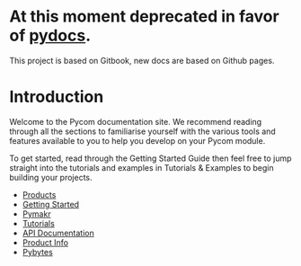 # At this moment deprecated in favor of <a target="_blank" href="https://github.com/pycom/pydocs">pydocs</a>.

This project is based on Gitbook, new docs are based on Github pages.

# Introduction

Welcome to the Pycom documentation site. We recommend reading through all the sections to familiarise yourself with the various tools and features available to you to help you develop on your Pycom module.

To get started, read through the Getting Started Guide then feel free to jump straight into the tutorials and examples in Tutorials & Examples to begin building your projects.

* [Products](products.md)
* [Getting Started](getting-started/introduction.md)
* [Pymakr](pymakr-plugin/installation/)
* [Tutorials](tutorials-and-examples/introduction.md)
* [API Documentation](firmware-and-api-reference/introduction.md)
* [Product Info](product-info-datasheets/introduction.md)
* [Pybytes](pybytes/introduction.md)

